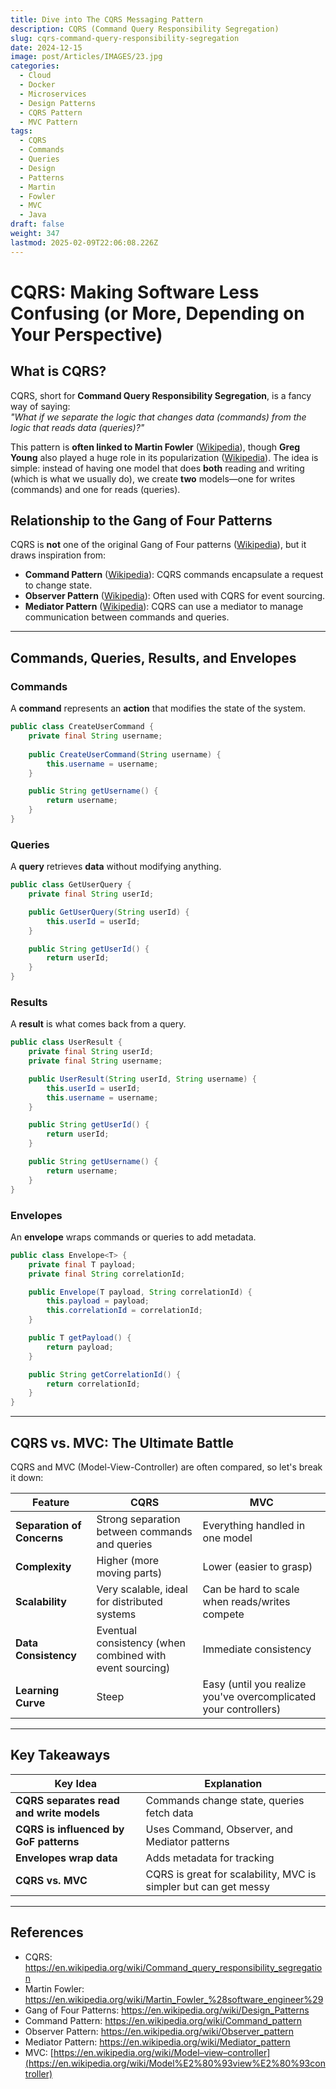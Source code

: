 ```yaml
---
title: Dive into The CQRS Messaging Pattern
description: CQRS (Command Query Responsibility Segregation)
slug: cqrs-command-query-responsibility-segregation
date: 2024-12-15
image: post/Articles/IMAGES/23.jpg
categories:
  - Cloud
  - Docker
  - Microservices
  - Design Patterns
  - CQRS Pattern
  - MVC Pattern
tags:
  - CQRS
  - Commands
  - Queries
  - Design
  - Patterns
  - Martin
  - Fowler
  - MVC
  - Java
draft: false
weight: 347
lastmod: 2025-02-09T22:06:08.226Z
---
```

# CQRS: Making Software Less Confusing (or More, Depending on Your Perspective)

## What is CQRS?

CQRS, short for **Command Query Responsibility Segregation**, is a fancy way of saying:\
*"What if we separate the logic that changes data (commands) from the logic that reads data (queries)?"*

This pattern is **often linked to Martin Fowler** ([Wikipedia](https://en.wikipedia.org/wiki/Martin_Fowler_%28software_engineer%29)), though **Greg Young** also played a huge role in its popularization ([Wikipedia](https://en.wikipedia.org/wiki/Greg_Young_%28software_engineer%29)). The idea is simple: instead of having one model that does **both** reading and writing (which is what we usually do), we create **two** models—one for writes (commands) and one for reads (queries).

## Relationship to the Gang of Four Patterns

CQRS is **not** one of the original Gang of Four patterns ([Wikipedia](https://en.wikipedia.org/wiki/Design_Patterns)), but it draws inspiration from:

* **Command Pattern** ([Wikipedia](https://en.wikipedia.org/wiki/Command_pattern)): CQRS commands encapsulate a request to change state.
* **Observer Pattern** ([Wikipedia](https://en.wikipedia.org/wiki/Observer_pattern)): Often used with CQRS for event sourcing.
* **Mediator Pattern** ([Wikipedia](https://en.wikipedia.org/wiki/Mediator_pattern)): CQRS can use a mediator to manage communication between commands and queries.

***

## Commands, Queries, Results, and Envelopes

### Commands

A **command** represents an **action** that modifies the state of the system.

```java
public class CreateUserCommand {
    private final String username;
    
    public CreateUserCommand(String username) {
        this.username = username;
    }

    public String getUsername() {
        return username;
    }
}
```

### Queries

A **query** retrieves **data** without modifying anything.

```java
public class GetUserQuery {
    private final String userId;

    public GetUserQuery(String userId) {
        this.userId = userId;
    }

    public String getUserId() {
        return userId;
    }
}
```

### Results

A **result** is what comes back from a query.

```java
public class UserResult {
    private final String userId;
    private final String username;

    public UserResult(String userId, String username) {
        this.userId = userId;
        this.username = username;
    }

    public String getUserId() {
        return userId;
    }

    public String getUsername() {
        return username;
    }
}
```

### Envelopes

An **envelope** wraps commands or queries to add metadata.

```java
public class Envelope<T> {
    private final T payload;
    private final String correlationId;

    public Envelope(T payload, String correlationId) {
        this.payload = payload;
        this.correlationId = correlationId;
    }

    public T getPayload() {
        return payload;
    }

    public String getCorrelationId() {
        return correlationId;
    }
}
```

***

## CQRS vs. MVC: The Ultimate Battle

CQRS and MVC (Model-View-Controller) are often compared, so let's break it down:

| Feature                    | CQRS                                                     | MVC                                                              |
| -------------------------- | -------------------------------------------------------- | ---------------------------------------------------------------- |
| **Separation of Concerns** | Strong separation between commands and queries           | Everything handled in one model                                  |
| **Complexity**             | Higher (more moving parts)                               | Lower (easier to grasp)                                          |
| **Scalability**            | Very scalable, ideal for distributed systems             | Can be hard to scale when reads/writes compete                   |
| **Data Consistency**       | Eventual consistency (when combined with event sourcing) | Immediate consistency                                            |
| **Learning Curve**         | Steep                                                    | Easy (until you realize you've overcomplicated your controllers) |

***

## Key Takeaways

| Key Idea                                 | Explanation                                                     |
| ---------------------------------------- | --------------------------------------------------------------- |
| **CQRS separates read and write models** | Commands change state, queries fetch data                       |
| **CQRS is influenced by GoF patterns**   | Uses Command, Observer, and Mediator patterns                   |
| **Envelopes wrap data**                  | Adds metadata for tracking                                      |
| **CQRS vs. MVC**                         | CQRS is great for scalability, MVC is simpler but can get messy |

***

## References

* CQRS: <https://en.wikipedia.org/wiki/Command_query_responsibility_segregation>
* Martin Fowler: <https://en.wikipedia.org/wiki/Martin_Fowler_%28software_engineer%29>
* Gang of Four Patterns: <https://en.wikipedia.org/wiki/Design_Patterns>
* Command Pattern: <https://en.wikipedia.org/wiki/Command_pattern>
* Observer Pattern: <https://en.wikipedia.org/wiki/Observer_pattern>
* Mediator Pattern: <https://en.wikipedia.org/wiki/Mediator_pattern>
* MVC: [https://en.wikipedia.org/wiki/Model–view–controller](https://en.wikipedia.org/wiki/Model%E2%80%93view%E2%80%93controller)

